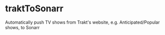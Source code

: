 # traktToSonarr
Automatically push TV shows from Trakt's website, e.g. Anticipated/Popular shows, to Sonarr
